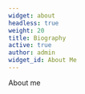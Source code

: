 ```yaml
---
widget: about
headless: true
weight: 20
title: Biography
active: true
author: admin
widget_id: About Me
---
```

About me